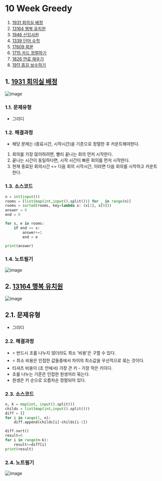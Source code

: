 # 10 Week Greedy

1. [1931 회의실 배정](#1-1931-회의실-배정)
2. [13164 행복 유치원](#2-13164-행복-유치원)
3. [1946 신입사원](#3-1946-신입사원)
4. [1339 단어 수학](#4-1339-단어-수학)
5. [17609 회문](#5-17609-회문)
6. [1715 카드 정렬하기](#6-1715-카드-정렬하기)
7. [1826 연료 채우기](#7-1826-연료-채우기)
8. [1911 흙길 보수하기](#8-1911-흙길-보수하기)

## 1. [1931 회의실 배정](https://www.acmicpc.net/problem/)
![image](https://user-images.githubusercontent.com/44918665/132624543-7288c4ab-c8c9-4151-bd08-f49a360eb5fe.png)

### 1.1. 문제유형
- 그리디

### 1.2. 해결과정
- 해당 문제는 (종료시간, 시작시간)을 기준으로 정렬한 후 카운트해야한다.
1. 회의를 가장 많이하려면, 빨리 끝나는 회의 먼저 시작한다.
2. 끝나는 시간이 동일하다면, 시작 시간이 빠른 회의를 먼저 시작한다.
3. 현재 종료된 회의시간 <= 다음 회의 시작시간, 이라면 다음 회의를 시작하고 카운트한다.

### 1.3. 소스코드
```python
n = int(input())
rooms = [list(map(int,input().split())) for _ in range(n)]
rooms = sorted(rooms, key=lambda x: (x[1], x[0]))
answer = 0
end = 0

for s, e in rooms:
    if end <= s:
        answer+=1
        end = e

print(answer)
```

### 1.4. 노트필기
![image](https://user-images.githubusercontent.com/44918665/132624927-c98cfb0b-ea21-4884-bdf7-0a00f811a31e.png)

## 2. [13164 행복 유치원](https://www.acmicpc.net/problem/13164)
![image](https://user-images.githubusercontent.com/44918665/132624973-e8c4249a-174a-49dc-86bf-8269aae900bd.png)

## 2.1. 문제유형
- 그리디

### 2.2. 해결과정
- ⭐ 반드시 조를 나누지 않더라도 최소 '비용'은 구할 수 있다.
- ⭐ 최소 비용은 인접한 값들중에서 차이의 최소값을 우선적으로 묶는 것이다.
- 티셔츠 비용이 (조 안에서) 가장 큰 키 - 가장 작은 키이다.
- 조를 나누는 기준은 인접한 원생끼리 묶는다.
- 원생은 키 순으로 오름차순 정렬되어 있다.

### 2.3. 소스코드
```python
n, k = map(int, input().split())
childs = list(map(int,input().split()))
diff = []
for i in range(1, n):
    diff.append(childs[i]-childs[i-1])

diff.sort()
result=0
for i in range(n-k):
    result+=diff[i]
print(result)
```

### 2.4. 노트필기
![image](https://user-images.githubusercontent.com/44918665/132625224-8e646335-0e3e-4b4c-bf3e-11c692762c70.png)
